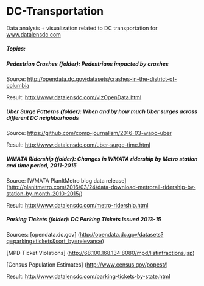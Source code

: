 # DC-Transportation
Data analysis + visualization related to DC transportation for www.datalensdc.com

##### Topics:

##### Pedestrian Crashes (folder): Pedestrians impacted by crashes

  Source: http://opendata.dc.gov/datasets/crashes-in-the-district-of-columbia
  
  Result: http://www.datalensdc.com/vizOpenData.html

##### Uber Surge Patterns (folder): When and by how much Uber surges across different DC neighborhoods

  Source: https://github.com/comp-journalism/2016-03-wapo-uber
  
  Result: http://www.datalensdc.com/uber-surge-time.html
  
  
##### WMATA Ridership (folder): Changes in WMATA ridership by Metro station and time period, 2011-2015

  Source: [WMATA PlanItMetro blog data release] (http://planitmetro.com/2016/03/24/data-download-metrorail-ridership-by-station-by-month-2010-2015/)
  
  Result: http://www.datalensdc.com/metro-ridership.html
  
##### Parking Tickets (folder): DC Parking Tickets Issued 2013-15

  Sources:   [opendata.dc.gov] (http://opendata.dc.gov/datasets?q=parking+tickets&sort_by=relevance)

  [MPD Ticket Violations] (http://68.100.168.134:8080/mpd/listinfractions.jsp)

  [Census Population Estimates] (http://www.census.gov/popest/)
  
  Result: http://www.datalensdc.com/parking-tickets-by-state.html
